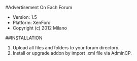#Advertisement On Each Forum

 * Version: 1.5
 * Platform: XenForo
 * Copyright (c) 2012 Milano

##INSTALLATION

1. Upload all files and folders to your forum directory.
2. Install or upgrade addon by import .xml file via AdminCP.



